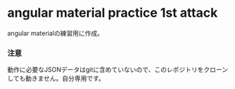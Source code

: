# angular material practice 1st attack

angular materialの練習用に作成。

### 注意

動作に必要なJSONデータはgitに含めていないので、このレポジトリをクローンしても動きません。自分専用です。
